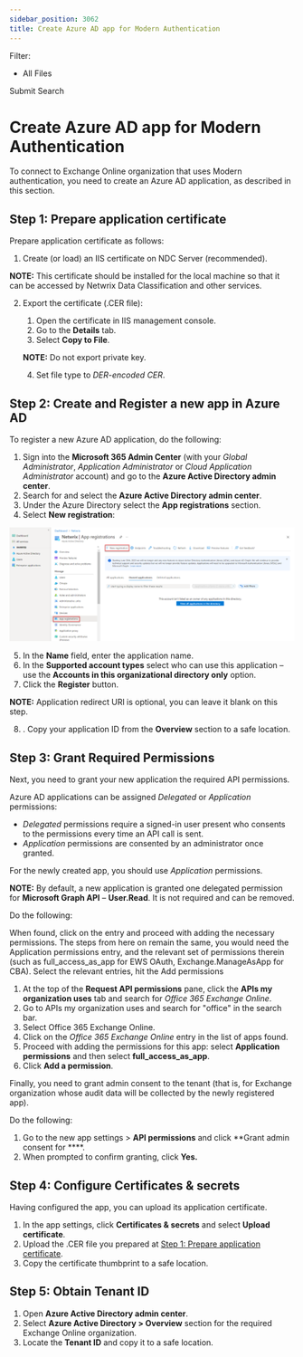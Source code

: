 ```yaml
---
sidebar_position: 3062
title: Create Azure AD app for Modern Authentication
---
```


Filter: 

* All Files

Submit Search

# Create Azure AD app for Modern Authentication

To connect to Exchange Online organization that uses Modern authentication, you need to create an Azure AD application, as described in this section.

## Step 1: Prepare application certificate

Prepare application certificate as follows:

1. Create (or load) an IIS certificate on NDC Server (recommended).

**NOTE:** This certificate should be installed for the local machine so that it can be accessed by Netwrix Data Classification and other services.

2. Export the certificate (.CER file):
   1. Open the certificate in IIS management console.
   2. Go to the **Details** tab.
   3. Select **Copy to File**.

   **NOTE:**  Do not export private key.

   4. Set file type to *DER-encoded CER*.

## Step 2: Create and Register a new app in Azure AD

To register a new Azure AD application, do the following:

1. Sign into the **Microsoft 365 Admin Center** (with your *Global Administrator*, *Application Administrator* or *Cloud Application Administrator* account) and go to the **Azure Active Directory admin center**.
2. Search for and select the **Azure Active Directory admin center**.
3. Under the Azure Directory select the **App registrations** section.
4. Select **New registration**:

[![](../../../../../../static/images/DataClassification_5.7/Content/Resources/Images/Config_Infrastructure/MFA_O365_thumb_0_0.png)](../../../Resources/Images/Config_Infrastructure/MFA_O365.png)

5. In the **Name** field, enter the application name.
6. In the **Supported account types** select who can use this application – use the **Accounts in this organizational directory only** option.
7. Click the **Register** button.

**NOTE:** Application redirect URl is optional, you can leave it blank on this step.

8. . Copy your application ID from the **Overview** section to a safe location.

## Step 3: Grant Required Permissions

Next, you need to grant your new application the required API permissions.

Azure AD applications can be assigned *Delegated* or *Application* permissions:

* *Delegated* permissions require a signed-in user present who consents to the permissions every time an API call is sent.
* *Application* permissions are consented by an administrator once granted.

For the newly created app, you should use *Application* permissions.

**NOTE:** By default, a new application is granted one delegated permission for **Microsoft Graph API** – **User.Read**. It is not required and can be removed.

Do the following:

When found, click on the entry and proceed with adding the necessary permissions. The steps from here on remain the same, you would need the Application permissions entry, and the relevant set of permissions therein (such as full\_access\_as\_app for EWS OAuth, Exchange.ManageAsApp for CBA). Select the relevant entries, hit the Add permissions

1. At the top of the **Request API permissions** pane, click the **APIs my organization uses** tab and search for *Office 365 Exchange Online*.
2. Go to APIs my organization uses and search for "office" in the search bar.
3. Select Office 365 Exchange Online.
4. Click on the *Office 365 Exchange Online* entry in the list of apps found.
5. Proceed with adding the permissions for this app: select **Application permissions** and then select **full\_access\_as\_app**.
6. Click **Add a permission**.

Finally, you need to grant admin consent to the tenant (that is, for Exchange organization whose audit data will be collected by the newly registered app).

Do the following:

1. Go to the new app settings > **API permissions** and click **Grant admin consent for ****.
2. When prompted to confirm granting, click **Yes.**

## Step 4: Configure Certificates & secrets

Having configured the app, you can upload its application certificate.

1. In the app settings, click **Certificates & secrets** and select **Upload certificate**.
2. Upload the .CER file you prepared at [Step 1: Prepare application certificate](#Step1).
3. Copy the certificate thumbprint to a safe location.

## Step 5: Obtain Tenant ID

1. Open **Azure Active Directory admin center**.
2. Select **Azure Active Directory > Overview** section for the required Exchange Online organization.
3. Locate the **Tenant ID** and copy it to a safe location.